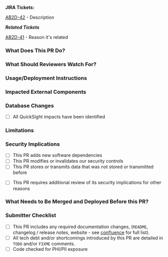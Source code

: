**JIRA Tickets:**

[AB2D-42](https://jira.cms.gov/browse/AB2D-42) - Description

***Related Tickets***

[AB2D-41](https://jira.cms.gov/browse/AB2D-41) - Reason it's related
 
### What Does This PR Do?

### What Should Reviewers Watch For?

### Usage/Deployment Instructions

### Impacted External Components

### Database Changes

- [ ] All QuickSight impacts have been identified

### Limitations

### Security Implications
<!-- If any boxes are checked, a link to the associated Security Impact Assessment (SIA), security checklist, or other similar document in Confluence -->

- [ ] This PR adds new software dependencies
- [ ] This PR modifies or invalidates our security controls
- [ ] This PR stores or transmits data that was not stored or transmitted before

<!-- If any boxes are checked, please add @StewGoin as a reviewer, and this PR should not be merged unless/until he also approves it. -->

- [ ] This PR requires additional review of its security implications for other reasons

### What Needs to Be Merged and Deployed Before this PR?

### Submitter Checklist

- [ ] This PR includes any required documentation changes, (`README`, changelog / release notes, website - see [confluence](https://confluence.cms.gov/display/AB2D/Public+Facing+Documentation) for full list).
- [ ] All tech debt and/or shortcomings introduced by this PR are detailed in `TODO` and/or `FIXME` comments.
- [ ] Code checked for PHI/PII exposure